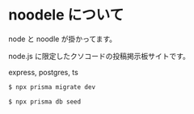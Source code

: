 # noodele について

node と noodle が掛かってます。

node.js に限定したクソコードの投稿掲示板サイトです。

express,
postgres,
ts


```sh
$ npx prisma migrate dev

$ npx prisma db seed
```
